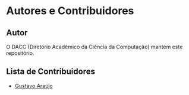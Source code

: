 # Autores e Contribuidores

## Autor

O DACC (Diretório Acadêmico da Ciência da Computação) mantém este repositório.

## Lista de Contribuidores
- [Gustavo Araújo](https://github.com/GustavoHGAraujo)
